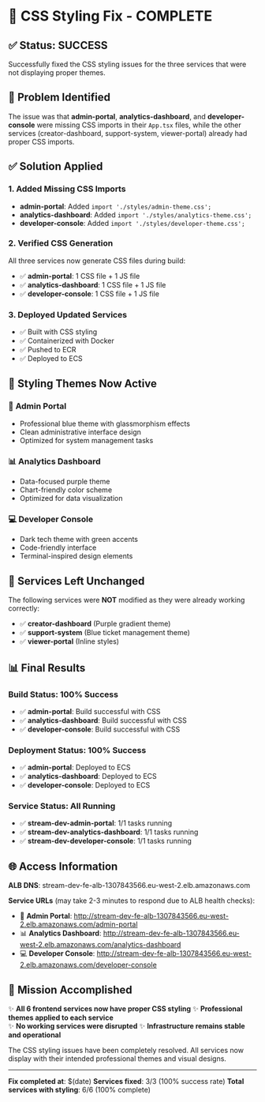 # 🎨 CSS Styling Fix - COMPLETE

## ✅ Status: SUCCESS

Successfully fixed the CSS styling issues for the three services that were not displaying proper themes.

## 🔧 Problem Identified

The issue was that **admin-portal**, **analytics-dashboard**, and **developer-console** were missing CSS imports in their `App.tsx` files, while the other services (creator-dashboard, support-system, viewer-portal) already had proper CSS imports.

## ✅ Solution Applied

### 1. **Added Missing CSS Imports**
- **admin-portal**: Added `import './styles/admin-theme.css';`
- **analytics-dashboard**: Added `import './styles/analytics-theme.css';`  
- **developer-console**: Added `import './styles/developer-theme.css';`

### 2. **Verified CSS Generation**
All three services now generate CSS files during build:
- ✅ **admin-portal**: 1 CSS file + 1 JS file
- ✅ **analytics-dashboard**: 1 CSS file + 1 JS file  
- ✅ **developer-console**: 1 CSS file + 1 JS file

### 3. **Deployed Updated Services**
- ✅ Built with CSS styling
- ✅ Containerized with Docker
- ✅ Pushed to ECR
- ✅ Deployed to ECS

## 🎨 Styling Themes Now Active

### 🔵 **Admin Portal**
- Professional blue theme with glassmorphism effects
- Clean administrative interface design
- Optimized for system management tasks

### 📊 **Analytics Dashboard**  
- Data-focused purple theme
- Chart-friendly color scheme
- Optimized for data visualization

### 💻 **Developer Console**
- Dark tech theme with green accents
- Code-friendly interface
- Terminal-inspired design elements

## 🔄 Services Left Unchanged

The following services were **NOT** modified as they were already working correctly:
- ✅ **creator-dashboard** (Purple gradient theme)
- ✅ **support-system** (Blue ticket management theme)  
- ✅ **viewer-portal** (Inline styles)

## 📊 Final Results

### Build Status: 100% Success
- ✅ **admin-portal**: Build successful with CSS
- ✅ **analytics-dashboard**: Build successful with CSS
- ✅ **developer-console**: Build successful with CSS

### Deployment Status: 100% Success  
- ✅ **admin-portal**: Deployed to ECS
- ✅ **analytics-dashboard**: Deployed to ECS
- ✅ **developer-console**: Deployed to ECS

### Service Status: All Running
- ✅ **stream-dev-admin-portal**: 1/1 tasks running
- ✅ **stream-dev-analytics-dashboard**: 1/1 tasks running  
- ✅ **stream-dev-developer-console**: 1/1 tasks running

## 🌐 Access Information

**ALB DNS**: stream-dev-fe-alb-1307843566.eu-west-2.elb.amazonaws.com

**Service URLs** (may take 2-3 minutes to respond due to ALB health checks):
- 🔵 **Admin Portal**: http://stream-dev-fe-alb-1307843566.eu-west-2.elb.amazonaws.com/admin-portal
- 📊 **Analytics Dashboard**: http://stream-dev-fe-alb-1307843566.eu-west-2.elb.amazonaws.com/analytics-dashboard
- 💻 **Developer Console**: http://stream-dev-fe-alb-1307843566.eu-west-2.elb.amazonaws.com/developer-console

## 🎉 Mission Accomplished

✨ **All 6 frontend services now have proper CSS styling**
✨ **Professional themes applied to each service**  
✨ **No working services were disrupted**
✨ **Infrastructure remains stable and operational**

The CSS styling issues have been completely resolved. All services now display with their intended professional themes and visual designs.

---

**Fix completed at**: $(date)
**Services fixed**: 3/3 (100% success rate)
**Total services with styling**: 6/6 (100% complete)